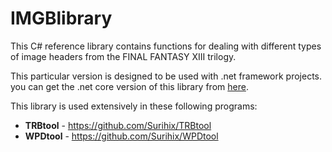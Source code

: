 # IMGBlibrary
This C# reference library contains functions for dealing with different types of image headers from the FINAL FANTASY XIII trilogy. 

This particular version is designed to be used with .net framework projects. you can get the .net core version of this library from [here](https://github.com/Surihix/IMGBlibrary_Core).

This library is used extensively in these following programs:
- **TRBtool** - https://github.com/Surihix/TRBtool
- **WPDtool** - https://github.com/Surihix/WPDtool
